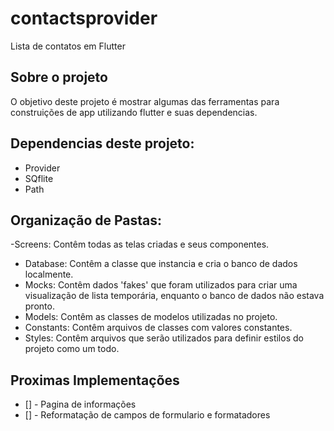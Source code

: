 # contactsprovider

Lista de contatos em Flutter

## Sobre o projeto

O objetivo deste projeto é mostrar algumas das ferramentas para
construições de app utilizando flutter e suas dependencias.

## Dependencias deste projeto:

- Provider
- SQflite
- Path

## Organização de Pastas:

-Screens:
    Contêm todas as telas criadas e seus componentes.
- Database:
    Contêm a classe que instancia e cria o banco de dados localmente.
- Mocks:
    Contêm dados 'fakes' que foram utilizados para criar uma visualização de
    lista temporária, enquanto o banco de dados não estava pronto.
- Models: 
    Contêm as classes de modelos utilizadas no projeto.
- Constants:
    Contêm arquivos de classes com valores constantes.
- Styles:
    Contêm arquivos que serão utilizados para definir estilos do projeto como um todo.

## Proximas Implementações

-  [] - Pagina de informações
-  [] - Reformatação de campos de formulario e formatadores